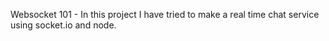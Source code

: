 Websocket 101 - In this project I have tried to make a real time chat service using socket.io and node.
